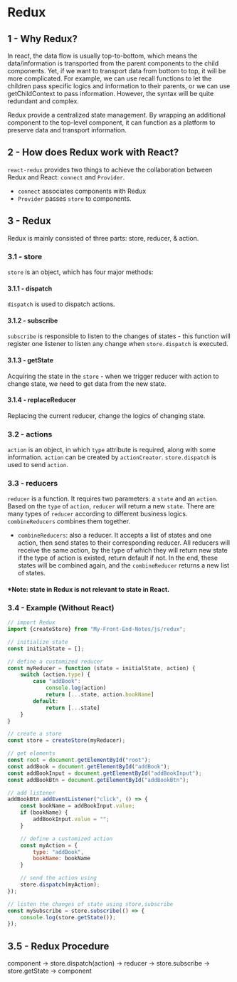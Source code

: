 # Redux

## 1 - Why Redux?
In react, the data flow is usually top-to-bottom, which means the data/information is transported from the parent components
to the child components. Yet, if we want to transport data from bottom to top, it will be more complicated. 
For example, we can use recall functions to let the children pass specific logics and information to their parents, or we 
can use getChildContext to pass information. However, the syntax will be quite redundant and complex. 

Redux provide a centralized state management. By wrapping an additional component to the top-level component, it can function 
as a platform to preserve data and transport information.

## 2 - How does Redux work with React?
`react-redux` provides two things to achieve the collaboration between Redux and React: `connect` and `Provider`.
- `connect` associates components with Redux
- `Provider` passes `store` to components.

## 3 - Redux
Redux is mainly consisted of three parts: store, reducer, & action.

### 3.1 - store
`store` is an object, which has four major methods:
#### 3.1.1 - dispatch
`dispatch` is used to dispatch actions.

#### 3.1.2 - subscribe
`subscribe` is responsible to listen to the changes of states - this function will register one listener to listen any
change when `store.dispatch` is executed.

#### 3.1.3 - getState
Acquiring the state in the `store` - when we trigger reducer with action to change state, we need to get data from the new
state.

#### 3.1.4 - replaceReducer
Replacing the current reducer, change the logics of changing state.

### 3.2 - actions
`action` is an object, in which `type` attribute is required, along with some information. `action` can be created by `actionCreator`.
`store.dispatch` is used to send `action`.

### 3.3 - reducers
`reducer` is a function. It requires two parameters: a `state` and an `action`. Based on the `type` of `action`, `reducer` will
return a new `state`. There are many types of `reducer` according to different business logics. `combineReducers` combines
them together.
- `combineReducers`: also a reducer. It accepts a list of states and one action, then send states to their corresponding
reducer. All reducers will receive the same action, by the type of which they will return new state if the type of action is
existed, return default if not. In the end, these states will be combined again, and the `combineReducer` returns 
a new list of states.

#### *Note: state in Redux is not relevant to state in React.

### 3.4 - Example (Without React)

```javascript
// import Redux
import {createStore} from "My-Front-End-Notes/js/redux";

// initialize state
const initialState = [];

// define a customized reducer
const myReducer = function (state = initialState, action) {
    switch (action.type) {
        case "addBook":
            console.log(action)
            return [...state, action.bookName]
        default:
            return [...state]
    }
}

// create a store
const store = createStore(myReducer);

// get elements
const root = document.getElementById("root");
const addBook = document.getElementById("addBook");
const addBookInput = document.getElementById("addBookInput");
const addBookBtn = document.getElementById("addBookBtn");

// add listener
addBookBtn.addEventListener("click", () => {
    const bookName = addBookInput.value;
    if (bookName) {
        addBookInput.value = "";
    }

    // define a customized action
    const myAction = {
        type: "addBook",
        bookName: bookName
    }

    // send the action using 
    store.dispatch(myAction);
});

// listen the changes of state using store,subscribe
const mySubscribe = store.subscribe(() => {
    console.log(store.getState());
});
```

## 3.5 - Redux Procedure
component -> store.dispatch(action)
-> reducer
-> store.subscribe
-> store.getState
-> component















